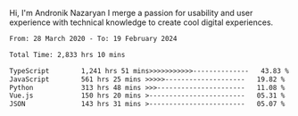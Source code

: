Hi, I'm Andronik Nazaryan
I merge a passion for usability and user experience with technical knowledge to create cool digital experiences.


<!--START_SECTION:waka-->

```txt
From: 28 March 2020 - To: 19 February 2024

Total Time: 2,833 hrs 10 mins

TypeScript        1,241 hrs 51 mins>>>>>>>>>>>--------------   43.83 %
JavaScript        561 hrs 25 mins >>>>>--------------------   19.82 %
Python            313 hrs 48 mins >>>----------------------   11.08 %
Vue.js            150 hrs 20 mins >------------------------   05.31 %
JSON              143 hrs 31 mins >------------------------   05.07 %
```

<!--END_SECTION:waka-->
